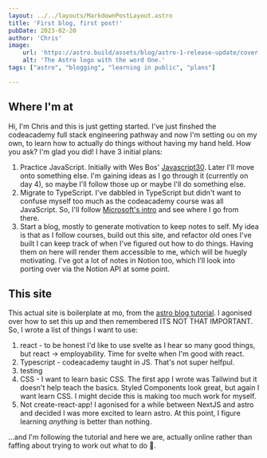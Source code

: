```yaml
---
layout: ../../layouts/MarkdownPostLayout.astro
title: 'First blog, first post!'
pubDate: 2023-02-20
author: 'Chris'
image:
    url: 'https://astro.build/assets/blog/astro-1-release-update/cover.jpeg' 
    alt: 'The Astro logo with the word One.'
tags: ["astro", "blogging", "learning in public", "plans"]

---
```


## Where I'm at
Hi,
I'm Chris and this is just getting started. I've just finshed the codeacademy full stack engineering pathway and now I'm setting ou on my own, to learn how to actually do things without having my hand held. How you ask? I'm glad you did! I have 3 initial plans:

1. Practice JavaScript. Initially with Wes Bos' [Javascript30](https://javascript30.com/). Later I'll move onto something else. I'm gaining ideas as I go through it (currently on day 4), so maybe I'll follow those up or maybe I'll do something else.
2. Migrate to TypeScript. I've dabbled in TypeScript but didn't want to confuse myself too much as the codeacademy course was all JavaScript. So, I'll follow [Microsoft's intro](https://learn.microsoft.com/en-gb/training/paths/build-javascript-applications-typescript/) and see where I go from there.
3. Start a blog, mostly to generate motivation to keep notes to self. My idea is that as I follow courses, build out this site, and refactor old ones I've built I can keep track of when I've figured out how to do things. Having them on here will render them accessible to me, which will be huegly motivating. I've got a lot of notes in Notion too, which I'll look into porting over via the Notion API at some point.

## This site
This actual site is boilerplate at mo, from the [astro blog tutorial](https://docs.astro.build/en/tutorial/0-introduction/). I agonised over how to set this up and then remembered ITS NOT THAT IMPORTANT. So, I wrote a list of things I want to use:

1. react - to be honest I'd like to use svelte as I hear so many good things, but react -> employability. Time for svelte when I'm good with react.
2. Typescript - codeacademy taught in JS. That's not super helfpul.
3. testing
4. CSS - I want to learn basic CSS. The first app I wrote was Tailwind but it doesn't help teach the basics. Styled Components look great, but again I want learn CSS. I might decide this is making too much work for myself.
5. Not create-react-app! I agonised for a while between NextJS and astro and decided I was more excited to learn astro. At this point, I figure learning _anything_ is better than nothing.

...and I'm following the tutorial and here we are, actually online rather than faffing about trying to work out what to do 🎉.
